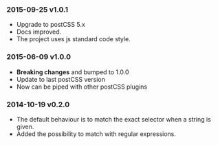 
### 2015-09-25 v1.0.1
* Upgrade to postCSS 5.x
* Docs improved.
* The project uses js standard code style.

### 2015-06-09 v1.0.0
* **Breaking changes** and bumped to 1.0.0
* Update to last postCSS version
* Now can be piped with other postCSS plugins

### 2014-10-19 v0.2.0
* The default behaviour is to match the exact selector when a string is given.
* Added the possibility to match with regular expressions.
